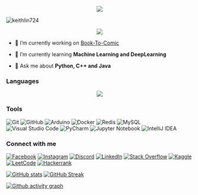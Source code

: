 <p align="center">
  <img src="https://capsule-render.vercel.app/api?type=waving&height=300&color=gradient&text=Keith%20Lin&descSize=10&textBg=false&desc=A%20passionate%20data%20science%20and%20artificial%20intelligence%20engineer%20from%20Hong%20Kong
  " />
</p>

<p align="left"> <img src="https://komarev.com/ghpvc/?username=keithlin724&label=Profile%20views&color=0e75b6&style=flat" alt="keithlin724" /> </p>

<p align="center">
  <a href="https://github.com/ryo-ma/github-profile-trophy">
    <img src="https://github-profile-trophy.vercel.app/?username=KeithLin724&no-bg=true&no-frame=true&column=6" />
  </a>
</p>

- 🔭 I’m currently working on [Book-To-Comic](https://github.com/KeithLin724/Book-To-Comics)

- 🌱 I’m currently learning **Machine Learning and DeepLearning**

- 💬 Ask me about **Python, C++ and Java**

### Languages

<p align="center">
  <a href="https://skillicons.dev">
    <img src="https://skillicons.dev/icons?i=c,cpp,py,java,go,js" />
  </a>
</p>

### Tools

![Git](https://img.shields.io/badge/git-%23F05033.svg?style=for-the-badge&logo=git&logoColor=white) ![GitHub](https://img.shields.io/badge/github-%23121011.svg?style=for-the-badge&logo=github&logoColor=white) ![Arduino](https://img.shields.io/badge/-Arduino-00979D?style=for-the-badge&logo=Arduino&logoColor=white) ![Docker](https://img.shields.io/badge/docker-%230db7ed.svg?style=for-the-badge&logo=docker&logoColor=white) ![Redis](https://img.shields.io/badge/redis-%23DD0031.svg?style=for-the-badge&logo=redis&logoColor=white) ![MySQL](https://img.shields.io/badge/mysql-4479A1.svg?style=for-the-badge&logo=mysql&logoColor=white) ![Visual Studio Code](https://img.shields.io/badge/Visual%20Studio%20Code-0078d7.svg?style=for-the-badge&logo=visual-studio-code&logoColor=white) ![PyCharm](https://img.shields.io/badge/pycharm-143?style=for-the-badge&logo=pycharm&logoColor=black&color=black&labelColor=green) ![Jupyter Notebook](https://img.shields.io/badge/jupyter-%23FA0F00.svg?style=for-the-badge&logo=jupyter&logoColor=white) ![IntelliJ IDEA](https://img.shields.io/badge/IntelliJIDEA-000000.svg?style=for-the-badge&logo=intellij-idea&logoColor=white)

### Connect with me
<!-- https://github.com/Ileriayo/markdown-badges?tab=readme-ov-file -->

[![Facebook](https://img.shields.io/badge/Facebook-%231877F2.svg?style=for-the-badge&logo=Facebook&logoColor=white)](<https://fb.com/keith lin （kylin）>) [![Instagram](https://img.shields.io/badge/Instagram-%23E4405F.svg?style=for-the-badge&logo=Instagram&logoColor=white)](https://instagram.com/lin.keith.24) [![Discord](https://img.shields.io/badge/Discord-%235865F2.svg?style=for-the-badge&logo=discord&logoColor=white)](https://discord.com/invite/naJb9yVH) [![LinkedIn](https://img.shields.io/badge/linkedin-%230077B5.svg?style=for-the-badge&logo=linkedin&logoColor=white)](https://www.linkedin.com/in/kwan-yeung-lin-23a423293/) [![Stack Overflow](https://img.shields.io/badge/-Stackoverflow-FE7A16?style=for-the-badge&logo=stack-overflow&logoColor=white)](https://stackoverflow.com/users/kylin) [![Kaggle](https://img.shields.io/badge/Kaggle-035a7d?style=for-the-badge&logo=kaggle&logoColor=white)](https://www.kaggle.com/kwanyeung) [![LeetCode](https://img.shields.io/badge/LeetCode-000000?style=for-the-badge&logo=LeetCode&logoColor=#d16c06)](https://leetcode.com/u/keithlin724/) [![Hackerrank](https://img.shields.io/badge/-Hackerrank-2EC866?style=for-the-badge&logo=HackerRank&logoColor=white)](https://www.hackerrank.com/profile/keithlin724)

[![GitHub stats](https://github-readme-stats.vercel.app/api?username=keithlin724&show_icons=true&theme=tokyonight&bg_color=00000000)](https://github.com/anuraghazra/github-readme-stats) [![GitHub Streak](https://github-readme-streak-stats.herokuapp.com?user=KeithLin724&theme=transparent&hide_border=true)](https://git.io/streak-stats)

[![Github activity graph](https://github-readme-activity-graph.vercel.app/graph?username=KeithLin724&theme=tokyo-night)](https://github.com/ashutosh00710/github-readme-activity-graph)
